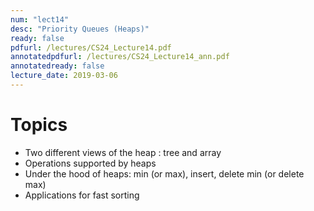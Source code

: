 ```yaml
---
num: "lect14"
desc: "Priority Queues (Heaps)"
ready: false
pdfurl: /lectures/CS24_Lecture14.pdf
annotatedpdfurl: /lectures/CS24_Lecture14_ann.pdf
annotatedready: false
lecture_date: 2019-03-06
---
```


# Topics

* Two different views of the heap : tree and array 
* Operations supported by heaps
* Under the hood of heaps: min (or max), insert, delete min (or delete max)
* Applications for fast sorting

